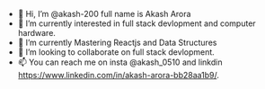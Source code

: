 - 👋 Hi, I’m @akash-200 full name is Akash Arora
- 👀 I’m currently interested in full stack devlopment and computer hardware.
- 🌱 I’m currently Mastering Reactjs and Data Structures
- 💞️ I’m looking to collaborate on full stack devlopment.
- 📫 You can reach me on insta @akash_0510 and linkdin https://www.linkedin.com/in/akash-arora-bb28aa1b9/.

